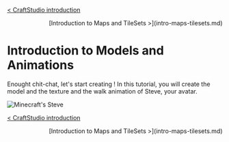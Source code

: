 <style type="text/css">
.text-align-right {
    text-align: right;
}
</style>

[< CraftStudio introduction](craftstudio-introduction.md)  
<div class="text-align-right">
[Introduction to Maps and TileSets >](intro-maps-tilesets.md)
</div>

# Introduction to Models and Animations

Enought chit-chat, let's start creating !
In this tutorial, you will create the model and the texture and the walk animation of Steve, your avatar.

![Minecraft's Steve](https://dl.dropboxusercontent.com/u/51314747/CraftStudio/MinecraftTutorial/img/intro-models-animations/minecraft-steve.png "Minecraft's Steve")

[< CraftStudio introduction](craftstudio-introduction.md)  
<div class="text-align-right">
[Introduction to Maps and TileSets >](intro-maps-tilesets.md)
</div>
